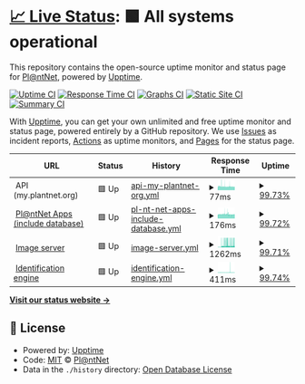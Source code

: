 # [📈 Live Status](https://plantnet.github.io/status): <!--live status--> **🟩 All systems operational**

This repository contains the open-source uptime monitor and status page for [Pl@ntNet](https://plantnet.org), powered by [Upptime](https://github.com/upptime/upptime).

[![Uptime CI](https://github.com/plantnet/status/workflows/Uptime%20CI/badge.svg)](https://github.com/plantnet/status/actions?query=workflow%3A%22Uptime+CI%22)
[![Response Time CI](https://github.com/plantnet/status/workflows/Response%20Time%20CI/badge.svg)](https://github.com/plantnet/status/actions?query=workflow%3A%22Response+Time+CI%22)
[![Graphs CI](https://github.com/plantnet/status/workflows/Graphs%20CI/badge.svg)](https://github.com/plantnet/status/actions?query=workflow%3A%22Graphs+CI%22)
[![Static Site CI](https://github.com/plantnet/status/workflows/Static%20Site%20CI/badge.svg)](https://github.com/plantnet/status/actions?query=workflow%3A%22Static+Site+CI%22)
[![Summary CI](https://github.com/plantnet/status/workflows/Summary%20CI/badge.svg)](https://github.com/plantnet/status/actions?query=workflow%3A%22Summary+CI%22)

With [Upptime](https://upptime.js.org), you can get your own unlimited and free uptime monitor and status page, powered entirely by a GitHub repository. We use [Issues](https://github.com/plantnet/status/issues) as incident reports, [Actions](https://github.com/plantnet/status/actions) as uptime monitors, and [Pages](https://plantnet.github.io/status) for the status page.

<!--start: status pages-->
<!-- This summary is generated by Upptime (https://github.com/upptime/upptime) -->
<!-- Do not edit this manually, your changes will be overwritten -->
<!-- prettier-ignore -->
| URL | Status | History | Response Time | Uptime |
| --- | ------ | ------- | ------------- | ------ |
| <img alt="" src="https://image.flaticon.com/icons/png/512/1015/1015474.png" height="13"> API (my.plantnet.org) | 🟩 Up | [api-my-plantnet-org.yml](https://github.com/plantnet/status/commits/HEAD/history/api-my-plantnet-org.yml) | <details><summary><img alt="Response time graph" src="./graphs/api-my-plantnet-org/response-time-week.png" height="20"> 77ms</summary><br><a href="https://plantnet.github.io/status/history/api-my-plantnet-org"><img alt="Response time 109" src="https://img.shields.io/endpoint?url=https%3A%2F%2Fraw.githubusercontent.com%2Fplantnet%2Fstatus%2FHEAD%2Fapi%2Fapi-my-plantnet-org%2Fresponse-time.json"></a><br><a href="https://plantnet.github.io/status/history/api-my-plantnet-org"><img alt="24-hour response time 71" src="https://img.shields.io/endpoint?url=https%3A%2F%2Fraw.githubusercontent.com%2Fplantnet%2Fstatus%2FHEAD%2Fapi%2Fapi-my-plantnet-org%2Fresponse-time-day.json"></a><br><a href="https://plantnet.github.io/status/history/api-my-plantnet-org"><img alt="7-day response time 77" src="https://img.shields.io/endpoint?url=https%3A%2F%2Fraw.githubusercontent.com%2Fplantnet%2Fstatus%2FHEAD%2Fapi%2Fapi-my-plantnet-org%2Fresponse-time-week.json"></a><br><a href="https://plantnet.github.io/status/history/api-my-plantnet-org"><img alt="30-day response time 78" src="https://img.shields.io/endpoint?url=https%3A%2F%2Fraw.githubusercontent.com%2Fplantnet%2Fstatus%2FHEAD%2Fapi%2Fapi-my-plantnet-org%2Fresponse-time-month.json"></a><br><a href="https://plantnet.github.io/status/history/api-my-plantnet-org"><img alt="1-year response time 109" src="https://img.shields.io/endpoint?url=https%3A%2F%2Fraw.githubusercontent.com%2Fplantnet%2Fstatus%2FHEAD%2Fapi%2Fapi-my-plantnet-org%2Fresponse-time-year.json"></a></details> | <details><summary><a href="https://plantnet.github.io/status/history/api-my-plantnet-org">99.73%</a></summary><a href="https://plantnet.github.io/status/history/api-my-plantnet-org"><img alt="All-time uptime 99.97%" src="https://img.shields.io/endpoint?url=https%3A%2F%2Fraw.githubusercontent.com%2Fplantnet%2Fstatus%2FHEAD%2Fapi%2Fapi-my-plantnet-org%2Fuptime.json"></a><br><a href="https://plantnet.github.io/status/history/api-my-plantnet-org"><img alt="24-hour uptime 100.00%" src="https://img.shields.io/endpoint?url=https%3A%2F%2Fraw.githubusercontent.com%2Fplantnet%2Fstatus%2FHEAD%2Fapi%2Fapi-my-plantnet-org%2Fuptime-day.json"></a><br><a href="https://plantnet.github.io/status/history/api-my-plantnet-org"><img alt="7-day uptime 99.73%" src="https://img.shields.io/endpoint?url=https%3A%2F%2Fraw.githubusercontent.com%2Fplantnet%2Fstatus%2FHEAD%2Fapi%2Fapi-my-plantnet-org%2Fuptime-week.json"></a><br><a href="https://plantnet.github.io/status/history/api-my-plantnet-org"><img alt="30-day uptime 99.94%" src="https://img.shields.io/endpoint?url=https%3A%2F%2Fraw.githubusercontent.com%2Fplantnet%2Fstatus%2FHEAD%2Fapi%2Fapi-my-plantnet-org%2Fuptime-month.json"></a><br><a href="https://plantnet.github.io/status/history/api-my-plantnet-org"><img alt="1-year uptime 99.97%" src="https://img.shields.io/endpoint?url=https%3A%2F%2Fraw.githubusercontent.com%2Fplantnet%2Fstatus%2FHEAD%2Fapi%2Fapi-my-plantnet-org%2Fuptime-year.json"></a></details>
| <img alt="" src="https://favicons.githubusercontent.com/api.plantnet.org" height="13"> [Pl@ntNet Apps (include database)](https://api.plantnet.org/v1/projects/weurope/observations) | 🟩 Up | [pl-nt-net-apps-include-database.yml](https://github.com/plantnet/status/commits/HEAD/history/pl-nt-net-apps-include-database.yml) | <details><summary><img alt="Response time graph" src="./graphs/pl-nt-net-apps-include-database/response-time-week.png" height="20"> 176ms</summary><br><a href="https://plantnet.github.io/status/history/pl-nt-net-apps-include-database"><img alt="Response time 210" src="https://img.shields.io/endpoint?url=https%3A%2F%2Fraw.githubusercontent.com%2Fplantnet%2Fstatus%2FHEAD%2Fapi%2Fpl-nt-net-apps-include-database%2Fresponse-time.json"></a><br><a href="https://plantnet.github.io/status/history/pl-nt-net-apps-include-database"><img alt="24-hour response time 173" src="https://img.shields.io/endpoint?url=https%3A%2F%2Fraw.githubusercontent.com%2Fplantnet%2Fstatus%2FHEAD%2Fapi%2Fpl-nt-net-apps-include-database%2Fresponse-time-day.json"></a><br><a href="https://plantnet.github.io/status/history/pl-nt-net-apps-include-database"><img alt="7-day response time 176" src="https://img.shields.io/endpoint?url=https%3A%2F%2Fraw.githubusercontent.com%2Fplantnet%2Fstatus%2FHEAD%2Fapi%2Fpl-nt-net-apps-include-database%2Fresponse-time-week.json"></a><br><a href="https://plantnet.github.io/status/history/pl-nt-net-apps-include-database"><img alt="30-day response time 212" src="https://img.shields.io/endpoint?url=https%3A%2F%2Fraw.githubusercontent.com%2Fplantnet%2Fstatus%2FHEAD%2Fapi%2Fpl-nt-net-apps-include-database%2Fresponse-time-month.json"></a><br><a href="https://plantnet.github.io/status/history/pl-nt-net-apps-include-database"><img alt="1-year response time 210" src="https://img.shields.io/endpoint?url=https%3A%2F%2Fraw.githubusercontent.com%2Fplantnet%2Fstatus%2FHEAD%2Fapi%2Fpl-nt-net-apps-include-database%2Fresponse-time-year.json"></a></details> | <details><summary><a href="https://plantnet.github.io/status/history/pl-nt-net-apps-include-database">99.72%</a></summary><a href="https://plantnet.github.io/status/history/pl-nt-net-apps-include-database"><img alt="All-time uptime 99.97%" src="https://img.shields.io/endpoint?url=https%3A%2F%2Fraw.githubusercontent.com%2Fplantnet%2Fstatus%2FHEAD%2Fapi%2Fpl-nt-net-apps-include-database%2Fuptime.json"></a><br><a href="https://plantnet.github.io/status/history/pl-nt-net-apps-include-database"><img alt="24-hour uptime 100.00%" src="https://img.shields.io/endpoint?url=https%3A%2F%2Fraw.githubusercontent.com%2Fplantnet%2Fstatus%2FHEAD%2Fapi%2Fpl-nt-net-apps-include-database%2Fuptime-day.json"></a><br><a href="https://plantnet.github.io/status/history/pl-nt-net-apps-include-database"><img alt="7-day uptime 99.72%" src="https://img.shields.io/endpoint?url=https%3A%2F%2Fraw.githubusercontent.com%2Fplantnet%2Fstatus%2FHEAD%2Fapi%2Fpl-nt-net-apps-include-database%2Fuptime-week.json"></a><br><a href="https://plantnet.github.io/status/history/pl-nt-net-apps-include-database"><img alt="30-day uptime 99.94%" src="https://img.shields.io/endpoint?url=https%3A%2F%2Fraw.githubusercontent.com%2Fplantnet%2Fstatus%2FHEAD%2Fapi%2Fpl-nt-net-apps-include-database%2Fuptime-month.json"></a><br><a href="https://plantnet.github.io/status/history/pl-nt-net-apps-include-database"><img alt="1-year uptime 99.97%" src="https://img.shields.io/endpoint?url=https%3A%2F%2Fraw.githubusercontent.com%2Fplantnet%2Fstatus%2FHEAD%2Fapi%2Fpl-nt-net-apps-include-database%2Fuptime-year.json"></a></details>
| <img alt="" src="https://image.flaticon.com/icons/png/512/1829/1829589.png" height="13"> [Image server](https://bs.plantnet.org/image/o/e776015a3c885cd7ede6ee713115acb9665c37c5) | 🟩 Up | [image-server.yml](https://github.com/plantnet/status/commits/HEAD/history/image-server.yml) | <details><summary><img alt="Response time graph" src="./graphs/image-server/response-time-week.png" height="20"> 1262ms</summary><br><a href="https://plantnet.github.io/status/history/image-server"><img alt="Response time 494" src="https://img.shields.io/endpoint?url=https%3A%2F%2Fraw.githubusercontent.com%2Fplantnet%2Fstatus%2FHEAD%2Fapi%2Fimage-server%2Fresponse-time.json"></a><br><a href="https://plantnet.github.io/status/history/image-server"><img alt="24-hour response time 1601" src="https://img.shields.io/endpoint?url=https%3A%2F%2Fraw.githubusercontent.com%2Fplantnet%2Fstatus%2FHEAD%2Fapi%2Fimage-server%2Fresponse-time-day.json"></a><br><a href="https://plantnet.github.io/status/history/image-server"><img alt="7-day response time 1262" src="https://img.shields.io/endpoint?url=https%3A%2F%2Fraw.githubusercontent.com%2Fplantnet%2Fstatus%2FHEAD%2Fapi%2Fimage-server%2Fresponse-time-week.json"></a><br><a href="https://plantnet.github.io/status/history/image-server"><img alt="30-day response time 748" src="https://img.shields.io/endpoint?url=https%3A%2F%2Fraw.githubusercontent.com%2Fplantnet%2Fstatus%2FHEAD%2Fapi%2Fimage-server%2Fresponse-time-month.json"></a><br><a href="https://plantnet.github.io/status/history/image-server"><img alt="1-year response time 494" src="https://img.shields.io/endpoint?url=https%3A%2F%2Fraw.githubusercontent.com%2Fplantnet%2Fstatus%2FHEAD%2Fapi%2Fimage-server%2Fresponse-time-year.json"></a></details> | <details><summary><a href="https://plantnet.github.io/status/history/image-server">99.71%</a></summary><a href="https://plantnet.github.io/status/history/image-server"><img alt="All-time uptime 99.21%" src="https://img.shields.io/endpoint?url=https%3A%2F%2Fraw.githubusercontent.com%2Fplantnet%2Fstatus%2FHEAD%2Fapi%2Fimage-server%2Fuptime.json"></a><br><a href="https://plantnet.github.io/status/history/image-server"><img alt="24-hour uptime 99.86%" src="https://img.shields.io/endpoint?url=https%3A%2F%2Fraw.githubusercontent.com%2Fplantnet%2Fstatus%2FHEAD%2Fapi%2Fimage-server%2Fuptime-day.json"></a><br><a href="https://plantnet.github.io/status/history/image-server"><img alt="7-day uptime 99.71%" src="https://img.shields.io/endpoint?url=https%3A%2F%2Fraw.githubusercontent.com%2Fplantnet%2Fstatus%2FHEAD%2Fapi%2Fimage-server%2Fuptime-week.json"></a><br><a href="https://plantnet.github.io/status/history/image-server"><img alt="30-day uptime 98.72%" src="https://img.shields.io/endpoint?url=https%3A%2F%2Fraw.githubusercontent.com%2Fplantnet%2Fstatus%2FHEAD%2Fapi%2Fimage-server%2Fuptime-month.json"></a><br><a href="https://plantnet.github.io/status/history/image-server"><img alt="1-year uptime 99.21%" src="https://img.shields.io/endpoint?url=https%3A%2F%2Fraw.githubusercontent.com%2Fplantnet%2Fstatus%2FHEAD%2Fapi%2Fimage-server%2Fuptime-year.json"></a></details>
| <img alt="" src="https://image.flaticon.com/icons/png/512/2061/2061956.png" height="13"> [Identification engine](https://ambazac.cirad.fr/status/identification) | 🟩 Up | [identification-engine.yml](https://github.com/plantnet/status/commits/HEAD/history/identification-engine.yml) | <details><summary><img alt="Response time graph" src="./graphs/identification-engine/response-time-week.png" height="20"> 411ms</summary><br><a href="https://plantnet.github.io/status/history/identification-engine"><img alt="Response time 367" src="https://img.shields.io/endpoint?url=https%3A%2F%2Fraw.githubusercontent.com%2Fplantnet%2Fstatus%2FHEAD%2Fapi%2Fidentification-engine%2Fresponse-time.json"></a><br><a href="https://plantnet.github.io/status/history/identification-engine"><img alt="24-hour response time 308" src="https://img.shields.io/endpoint?url=https%3A%2F%2Fraw.githubusercontent.com%2Fplantnet%2Fstatus%2FHEAD%2Fapi%2Fidentification-engine%2Fresponse-time-day.json"></a><br><a href="https://plantnet.github.io/status/history/identification-engine"><img alt="7-day response time 411" src="https://img.shields.io/endpoint?url=https%3A%2F%2Fraw.githubusercontent.com%2Fplantnet%2Fstatus%2FHEAD%2Fapi%2Fidentification-engine%2Fresponse-time-week.json"></a><br><a href="https://plantnet.github.io/status/history/identification-engine"><img alt="30-day response time 366" src="https://img.shields.io/endpoint?url=https%3A%2F%2Fraw.githubusercontent.com%2Fplantnet%2Fstatus%2FHEAD%2Fapi%2Fidentification-engine%2Fresponse-time-month.json"></a><br><a href="https://plantnet.github.io/status/history/identification-engine"><img alt="1-year response time 367" src="https://img.shields.io/endpoint?url=https%3A%2F%2Fraw.githubusercontent.com%2Fplantnet%2Fstatus%2FHEAD%2Fapi%2Fidentification-engine%2Fresponse-time-year.json"></a></details> | <details><summary><a href="https://plantnet.github.io/status/history/identification-engine">99.74%</a></summary><a href="https://plantnet.github.io/status/history/identification-engine"><img alt="All-time uptime 99.98%" src="https://img.shields.io/endpoint?url=https%3A%2F%2Fraw.githubusercontent.com%2Fplantnet%2Fstatus%2FHEAD%2Fapi%2Fidentification-engine%2Fuptime.json"></a><br><a href="https://plantnet.github.io/status/history/identification-engine"><img alt="24-hour uptime 100.00%" src="https://img.shields.io/endpoint?url=https%3A%2F%2Fraw.githubusercontent.com%2Fplantnet%2Fstatus%2FHEAD%2Fapi%2Fidentification-engine%2Fuptime-day.json"></a><br><a href="https://plantnet.github.io/status/history/identification-engine"><img alt="7-day uptime 99.74%" src="https://img.shields.io/endpoint?url=https%3A%2F%2Fraw.githubusercontent.com%2Fplantnet%2Fstatus%2FHEAD%2Fapi%2Fidentification-engine%2Fuptime-week.json"></a><br><a href="https://plantnet.github.io/status/history/identification-engine"><img alt="30-day uptime 99.94%" src="https://img.shields.io/endpoint?url=https%3A%2F%2Fraw.githubusercontent.com%2Fplantnet%2Fstatus%2FHEAD%2Fapi%2Fidentification-engine%2Fuptime-month.json"></a><br><a href="https://plantnet.github.io/status/history/identification-engine"><img alt="1-year uptime 99.98%" src="https://img.shields.io/endpoint?url=https%3A%2F%2Fraw.githubusercontent.com%2Fplantnet%2Fstatus%2FHEAD%2Fapi%2Fidentification-engine%2Fuptime-year.json"></a></details>

<!--end: status pages-->

[**Visit our status website →**](https://plantnet.github.io/status)

## 📄 License

- Powered by: [Upptime](https://github.com/upptime/upptime)
- Code: [MIT](./LICENSE) © [Pl@ntNet](https://plantnet.org)
- Data in the `./history` directory: [Open Database License](https://opendatacommons.org/licenses/odbl/1-0/)
